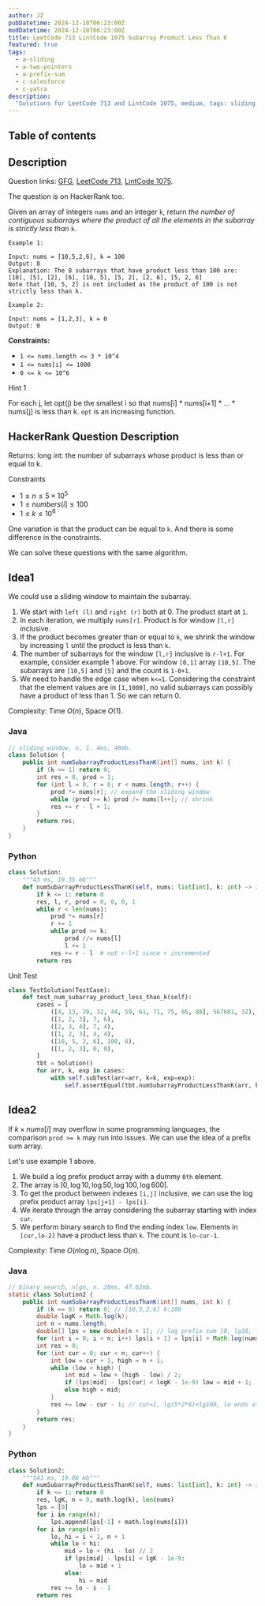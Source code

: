 ```yaml
---
author: JZ
pubDatetime: 2024-12-10T06:23:00Z
modDatetime: 2024-12-10T06:23:00Z
title: LeetCode 713 LintCode 1075 Subarray Product Less Than K
featured: true
tags:
  - a-sliding
  - a-two-pointers
  - a-prefix-sum
  - c-salesforce
  - c-yatra
description:
  "Solutions for LeetCode 713 and LintCode 1075, medium, tags: sliding window, two pointers, prefix sum; companies: salesforce, yatra."
---
```


## Table of contents

## Description

Question links: [GFG](https://www.geeksforgeeks.org/minimum-replacements-in-a-string-to-make-adjacent-characters-unequal/), [LeetCode 713](https://leetcode.com/problems/subarray-product-less-than-k/description/), [LintCode 1075](https://www.lintcode.com/problem/1075/).

The question is on HackerRank too.

Given an array of integers `nums` and an integer `k`, return _the number of contiguous subarrays where the product of all the elements in the subarray is strictly less than_ `k`.

```
Example 1:

Input: nums = [10,5,2,6], k = 100
Output: 8
Explanation: The 8 subarrays that have product less than 100 are:
[10], [5], [2], [6], [10, 5], [5, 2], [2, 6], [5, 2, 6]
Note that [10, 5, 2] is not included as the product of 100 is not strictly less than k.

Example 2:

Input: nums = [1,2,3], k = 0
Output: 0
```

**Constraints:**

-   `1 <= nums.length <= 3 * 10^4`
-   `1 <= nums[i] <= 1000`
-   `0 <= k <= 10^6`

Hint 1

For each j, let opt(j) be the smallest i so that nums[i] * nums[i+1] * ... * nums[j] is less than k. `opt` is an increasing function.

## HackerRank Question Description

Returns: long int: the number of subarrays whose product is less than or equal to k.

Constraints

- $1 \le n \le 5 \times 10^5$
- $1 \le numbers(i] \le 100$
- $1 \le k \le 10^6$

One variation is that the product can be equal to `k`. And there is some difference in the constraints.

We can solve these questions with the same algorithm.

## Idea1

We could use a sliding window to maintain the subarray.

1. We start with `left (l)` and `right (r)` both at 0. The product start at `1`.
2. In each iteration, we multiply `nums[r]`. Product is for window `[l,r]` inclusive.
3. If the product becomes greater than or equal to `k`, we shrink the window by increasing `l` until the product is less than `k`.
4. The number of subarrays for the window `[l,r]` inclusive is `r-l+1`. For example, consider example 1 above. For window `[0,1]` array `[10,5]`. The subarrays are `[10,5]` and `[5]` and the count is `1-0+1`.
5. We need to handle the edge case when `k<=1`. Considering the constraint that the element values are in `[1,1000]`, no valid subarrays can possibly have a product of less than 1. So we can return 0.

Complexity: Time $O(n)$, Space $O(1)$.

### Java

```java
// sliding window, n, 1. 4ms, 48mb.
class Solution {
    public int numSubarrayProductLessThanK(int[] nums, int k) {
        if (k <= 1) return 0;
        int res = 0, prod = 1;
        for (int l = 0, r = 0; r < nums.length; r++) {
            prod *= nums[r]; // expand the sliding window
            while (prod >= k) prod /= nums[l++]; // shrink
            res += r - l + 1;
        }
        return res;
    }
}
```

### Python

```python
class Solution:
    """43 ms, 19.35 mb"""
    def numSubarrayProductLessThanK(self, nums: list[int], k: int) -> int:
        if k <= 1: return 0
        res, l, r, prod = 0, 0, 0, 1
        while r < len(nums):
            prod *= nums[r]
            r += 1
            while prod >= k:
                prod //= nums[l]
                l += 1
            res += r - l  # not r-l+1 since r incremented
        return res
```

Unit Test

```python
class TestSolution(TestCase):
    def test_num_subarray_product_less_than_k(self):
        cases = [
            ([4, 13, 20, 32, 44, 59, 61, 71, 75, 86, 88], 567601, 32),
            ([1, 2, 3], 7, 6),
            ([2, 3, 4], 7, 4),
            ([1, 2, 3], 4, 4),
            ([10, 5, 2, 6], 100, 8),
            ([1, 2, 3], 0, 0),
        ]
        tbt = Solution()
        for arr, k, exp in cases:
            with self.subTest(arr=arr, k=k, exp=exp):
                self.assertEqual(tbt.numSubarrayProductLessThanK(arr, k), exp)
```

## Idea2

If $k \times nums[i]$ may overflow in some programming languages, the comparison `prod >= k` may run into issues. We can use the idea of a prefix sum array.

Let's use example 1 above.

1. We build a log prefix product array with a dummy `0th` element.
2. The array is $[0, \log 10, \log 50, \log 100, \log 600]$.
3. To get the product between indexes `[i,j]` inclusive, we can use the log prefix product array `lps[j+1] - lps[i]`.
4. We iterate through the array considering the subarray starting with index `cur`.
5. We perform binary search to find the ending index `low`. Elements in `[cur,lo-2]` have a product less than `k`. The count is `lo-cur-1`.

Complexity: Time $O(n \log n)$, Space $O(n)$.

### Java

```java
// binary search, nlgn, n. 28ms, 47.62mb.
static class Solution2 {
    public int numSubarrayProductLessThanK(int[] nums, int k) {
        if (k == 0) return 0; // [10,5,2,6] k:100
        double logK = Math.log(k);
        int n = nums.length;
        double[] lps = new double[n + 1]; // log prefix sum [0, lg10, lg50, lg100, lg600]
        for (int i = 0; i < n; i++) lps[i + 1] = lps[i] + Math.log(nums[i]);
        int res = 0;
        for (int cur = 0; cur < n; cur++) {
            int low = cur + 1, high = n + 1;
            while (low < high) {
                int mid = low + (high - low) / 2;
                if (lps[mid] - lps[cur] < logK - 1e-9) low = mid + 1;
                else high = mid;
            }
            res += low - cur - 1; // cur=1, lg(5*2*6)<lg100, lo ends at 5, 5-1-1==3
        }
        return res;
    }
}
```

### Python

```python
class Solution2:
    """541 ms, 19.86 mb"""
    def numSubarrayProductLessThanK(self, nums: list[int], k: int) -> int:
        if k <= 1: return 0
        res, lgK, n = 0, math.log(k), len(nums)
        lps = [0]
        for i in range(n):
            lps.append(lps[-1] + math.log(nums[i]))
        for i in range(n):
            lo, hi = i + 1, n + 1
            while lo < hi:
                mid = lo + (hi - lo) // 2
                if lps[mid] - lps[i] < lgK - 1e-9:
                    lo = mid + 1
                else:
                    hi = mid
            res += lo - i - 1
        return res
```
